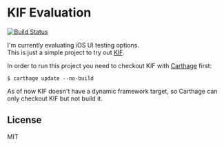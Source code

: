 # KIF Evaluation

[![Build Status](https://img.shields.io/travis/juliangrosshauser/KIF-Evaluation.svg)](https://travis-ci.org/juliangrosshauser/KIF-Evaluation)

I'm currently evaluating iOS UI testing options.  
This is just a simple project to try out [KIF](https://github.com/kif-framework/KIF).

In order to run this project you need to checkout KIF with [Carthage](https://github.com/Carthage/Carthage) first:

```shell
$ carthage update --no-build
```

As of now KIF doesn't have a dynamic framework target, so Carthage can only checkout KIF but not build it.

## License

MIT
